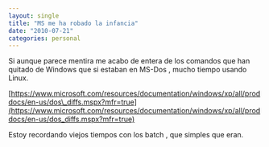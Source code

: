 ```yaml
---
layout: single
title: "MS me ha robado la infancia"
date: "2010-07-21"
categories: personal
---
```


Si aunque parece mentira me acabo de entera de los comandos que han quitado de Windows que si estaban en MS-Dos , mucho tiempo usando Linux.

[https://www.microsoft.com/resources/documentation/windows/xp/all/proddocs/en-us/dos\_diffs.mspx?mfr=true](https://www.microsoft.com/resources/documentation/windows/xp/all/proddocs/en-us/dos_diffs.mspx?mfr=true)

Estoy recordando viejos tiempos con los batch , que simples que eran.
